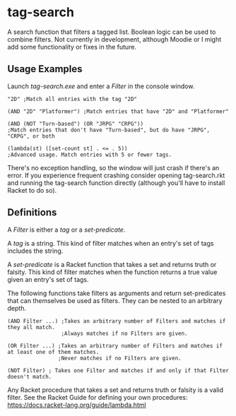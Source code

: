 # tag-search
A search function that filters a tagged list. Boolean logic can be used to combine filters. Not currently in development,
although Moodie or I might add some functionality or fixes in the future.

## Usage Examples

Launch *tag-search.exe* and enter a *Filter* in the console window. 

```racket
"2D" ;Match all entries with the tag "2D"

(AND "2D" "Platformer") ;Match entries that have "2D" and "Platformer"

(AND (NOT "Turn-based") (OR "JRPG" "CRPG"))
;Match entries that don't have "Turn-based", but do have "JRPG", "CRPG", or both

(lambda(st) ([set-count st] . <= . 5))
;Advanced usage. Match entries with 5 or fewer tags.
```

There's no exception handling, so the window will just crash if there's an error. If you experience frequent crashing 
consider opening tag-search.rkt and running the tag-search function directly (although you'll have to install Racket to do
so).

## Definitions
A *Filter* is either a *tag* or a *set-predicate*. 

A *tag* is a string. This kind of filter matches when an entry's set of tags includes the string.

A *set-predicate* is a Racket function that takes a set and returns truth or falsity. This kind of filter matches when the 
function returns a true value given an entry's set of tags.

The following functions take filters as arguments and return set-predicates that can themselves be used as filters. They can be nested to
an arbitrary depth.

```racket
(AND Filter ...) ;Takes an arbitrary number of Filters and matches if they all match. 
                 ;Always matches if no Filters are given.
                 
(OR Filter ...) ;Takes an arbitrary number of Filters and matches if at least one of them matches.
                ;Never matches if no Filters are given.

(NOT Filter) ; Takes one Filter and matches if and only if that Filter doesn't match.
```

Any Racket procedure that takes a set and returns truth or falsity is a valid filter. See the Racket Guide for defining your
own procedures: https://docs.racket-lang.org/guide/lambda.html
